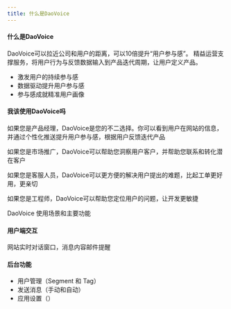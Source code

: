 ```yaml
---
title: 什么是DaoVoice
---
```


#### 什么是DaoVoice

DaoVoice可以拉近公司和用户的距离，可以10倍提升“用户参与感”。
精益运营支撑服务，将用户行为与反馈数据输入到产品迭代周期，让用户定义产品。


* 激发用户的持续参与感
* 数据驱动提升用户参与感
* 参与感成就精准用户画像


#### 我该使用DaoVoice吗

如果您是产品经理，DaoVoice是您的不二选择。你可以看到用户在网站的信息，并通过个性化推送提升用户参与感，根据用户反馈迭代产品

如果您是市场推广，DaoVoice可以帮助您洞察用户客户，并帮助您联系和转化潜在客户

如果您是客服人员，DaoVoice可以更方便的解决用户提出的难题，比起工单更好用，更亲切

如果您是工程师，DaoVoice可以帮助您定位用户的问题，让开发更敏捷

DaoVoice 使用场景和主要功能

#### 用户端交互

网站实时对话窗口，消息内容邮件提醒

#### 后台功能

+ 用户管理（Segment 和 Tag）
+ 发送消息（手动和自动）
+ 应用设置（）
